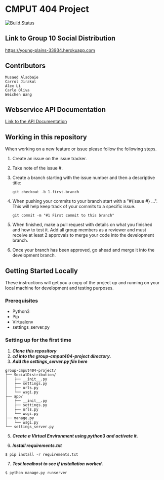 # CMPUT 404 Project

[![Build Status](https://travis-ci.com/olivaC/group-cmput404-project.svg?branch=development)](https://travis-ci.com/olivaC/group-cmput404-project)

## Link to Group 10 Social Distribution

https://young-plains-33934.herokuapp.com

## Contributors
```
Musaed Alsobaie  
Carrol Jirakul  
Alex Li  
Carlo Oliva  
Weichen Wang  
```

## Webservice API Documentation
[Link to the API Documentation](https://github.com/olivaC/group-cmput404-project/wiki/Web-Service-API-&-Documentation)

## Working in this repository
When working on a new feature or issue please follow the following steps.

1. Create an issue on the issue tracker.
2. Take note of the issue #.
3. Create a branch starting with the issue number and then a descriptive title:

    ```
    git checkout -b 1-first-branch
    ```
4. When pushing your commits to your branch start with a "#{issue #} ...". This will help keep track of your commits to a specific issue.
    ```
    git commit -m "#1 First commit to this branch"
    ```
5. When finished, make a pull request with details on what you finished and how to test it. Add all group members as a reviewer and must receive at least 2 approvals to merge your code into the development branch.
6. Once your branch has been approved, go ahead and merge it into the development branch.

## Getting Started Locally

These instructions will get you a copy of the project up and running on your local machine for development and testing purposes.

### Prerequisites

- Python3
- Pip
- Virtualenv
- settings_server.py

### Setting up for the first time
1. **_Clone this repository_**
2. **_cd into the group-cmput404-project directory._**
3. **_Add the settings_server.py file here_**
```
group-cmput404-project/
├── SocialDistribution/
│   ├── __init__.py
│   ├── settings.py
│   ├── urls.py
│   └── wsgi.py
├── app/
│   ├── __init__.py
│   ├── settings.py
│   ├── urls.py
│   └── wsgi.py
│── manage.py
│   └── wsgi.py
└── settings_server.py
```
5. **_Create a Virtual Environment using python3 and activate it._**

6. **_Install requirements.txt_**
```
$ pip install -r requirements.txt
```

7. **_Test localhost to see if installation worked._**
```
$ python manage.py runserver
```
